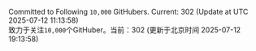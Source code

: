 Committed to Following `10,000` GitHubers. Current: <!-- FOLLOWING_COUNT -->302<!-- FOLLOWING_COUNT --> (Update at UTC <!-- LAST_UPDATED -->2025-07-12 11:13:58<!-- LAST_UPDATED -->)<br>
致力于关注`10,000`个GitHuber。当前：<!-- FOLLOWING_COUNT -->302<!-- FOLLOWING_COUNT --> (更新于北京时间 <!-- LAST_UPDATED_CST -->2025-07-12 19:13:58<!-- LAST_UPDATED_CST -->)
